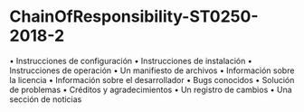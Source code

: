 # ChainOfResponsibility-ST0250-2018-2

• Instrucciones de configuración
• Instrucciones de instalación
• Instrucciones de operación
• Un manifiesto de archivos
• Información sobre la licencia
• Información sobre el desarrollador
• Bugs conocidos
• Solución de problemas
• Créditos y agradecimientos
• Un registro de cambios
• Una sección de noticias
